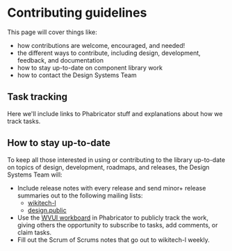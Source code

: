 # Contributing guidelines

This page will cover things like:
- how contributions are welcome, encouraged, and needed!
- the different ways to contribute, including design, development, feedback,
and documentation
- how to stay up-to-date on component library work
- how to contact the Design Systems Team

## Task tracking

Here we'll include links to Phabricator stuff and explanations about how we track tasks.

## How to stay up-to-date

To keep all those interested in using or contributing to the library up-to-date on topics of design,
development, roadmaps, and releases, the Design Systems Team will:

-   Include release notes with every release and send minor+ release summaries out to the following
    mailing lists:
    -   [wikitech-l](https://lists.wikimedia.org/postorius/lists/wikitech-l.lists.wikimedia.org/)
    -   [design.public](https://lists.wikimedia.org/postorius/lists/design.lists.wikimedia.org/)
-   Use the [WVUI workboard](https://phabricator.wikimedia.org/project/view/4898/) in Phabricator to
    publicly track the work, giving others the opportunity to subscribe to tasks, add comments, or
    claim tasks.
-   Fill out the Scrum of Scrums notes that go out to wikitech-l weekly.
